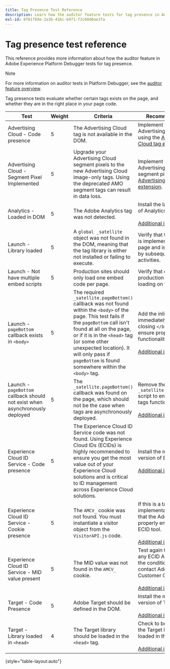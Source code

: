 ```yaml
---
title: Tag Presence Test Reference
description: Learn how the auditor feature tests for tag presence in Adobe Experience Platform Debugger.
exl-id: 8f01f89e-2a3b-41bc-b971-f3c60d0ae3fa
---
```

# Tag presence test reference

This reference provides more information about how the auditor feature in Adobe Experience Platform Debugger tests for tag presence.

>[!NOTE]
>
>For more information on auditor tests in Platform Debugger, see the [auditor feature overview](./overview.md).

Tag presence tests evaluate whether certain tags exists on the page, and whether they are in the right place in your page code.

| Test | Weight | Criteria | Recommendation |
| --- | --- | --- | --- |
| Advertising Cloud - Code presence  | 5 | The Advertising Cloud tag is not available in the DOM. | Implement the Advertising Cloud tag using the [Advertising Cloud tag extension](https://experienceleague.adobe.com/docs/experience-platform/destinations/catalog/advertising/adobe-advertising-cloud.html). |
| Advertising Cloud - Segment Pixel Implemented  | 5 | Upgrade your Advertising Cloud segment pixels to the new Advertising Cloud image-only tags. Using the deprecated AMO segment tags can result in data loss. | Implement the Advertising Cloud segment pixel using the [Advertising Cloud tag extension](https://experienceleague.adobe.com/docs/experience-platform/destinations/catalog/advertising/adobe-advertising-cloud.html). |
| Analytics - Loaded in DOM  | 5 | The Adobe Analytics tag was not detected. | Install the latest version of Analytics. <br><br>[Additional information](https://experienceleague.adobe.com/docs/analytics/implementation/home.html) |
| Launch - Library loaded  | 5 | A `global _satellite` object was not found in the DOM, meaning that the tag library is either not installed or failing to execute. | Verify that the tag library is implemented on the page and is not blocked by subsequent script activities. |
| Launch - Not have multiple embed scripts | 5 | Production sites should only load one embed code per page. | Verify that only the production library is loading on the page. |
| Launch - `pageBottom` callback exists in `<body>` | 5 | The required `_satellite.pageBottom()` callback was not found within the `<body>` of the page. This test fails if the `pageBottom` call isn't found at all on the page, or if it is in the `<head>` tag (or some other unexpected location). It will only pass if `pageBottom` is found somewhere within the `<body>` tag. | Add the inline script immediately prior to the closing `</body>` tag to ensure proper tags functionality.<br><br>[Additional information](https://experienceleague.adobe.com/docs/experience-platform/tags/client-side/asynchronous-deployment.html) |
| Launch - `pageBottom` callback should not exist when asynchronously deployed | 5 | The `_satellite.pageBottom()` callback was found on the page, which should not be the case when tags are asynchronously deployed. | Remove the `_satellite.pageBottom()` script to enable proper tags functionality. <br><br>[Additional information](https://experienceleague.adobe.com/docs/experience-platform/tags/client-side/asynchronous-deployment.html) |
| Experience Cloud ID Service - Code presence | 5 | The Experience Cloud ID Service code was not found. Using Experience Cloud IDs (ECIDs) is highly recommended to ensure you get the most value out of your Experience Cloud solutions and is critical to ID management across Experience Cloud solutions. | Install the most recent version of ECID.<br><br>[Additional information](https://experienceleague.adobe.com/docs/id-service/using/intro/overview.html) |
| Experience Cloud ID Service - Cookie presence | 5 | The `AMCV_` cookie was not found. You must instantiate a visitor object from the `VisitorAPI.js` code. | If this is a tags implementation, verify that the AdobeOrg ID is properly entered into the ECID tool. <br><br>[Additional information](https://experienceleague.adobe.com/docs/id-service/using/intro/cookies.html) |
| Experience Cloud ID Service - MID value present | 5 | The MID value was not found in the `AMCV_` cookie. | Test again to check for any ECID API latency. If the condition persists, contact Adobe Customer Care. <br><br>[Additional information](https://experienceleague.adobe.com/docs/id-service/using/intro/cookies.html)|
| Target - Code Presence | 5 | Adobe Target should be defined in the DOM. | Install the most recent version of Target (at.js). <br><br>[Additional information](https://experienceleague.adobe.com/docs/target/using/implement-target/implementing-target.html) |
| Target - Library loaded in `<head>` | 4 | The Target library should be loaded in the `<head>` tag. | Check to be sure that the Target library is loaded in the `<head>` tag. <br><br>[Additional information](https://experienceleague.adobe.com/docs/target/using/implement-target/implementing-target.html) |

{style="table-layout:auto"}
